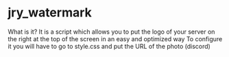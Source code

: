 # jry_watermark
What is it?  It is a script which allows you to put the logo of your server on the right at the top of the screen in an easy and optimized way  To configure it you will have to go to style.css and put the URL of the photo (discord)
